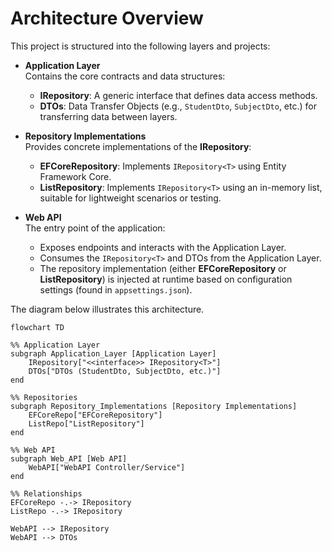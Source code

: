 # Architecture Overview

This project is structured into the following layers and projects:

- **Application Layer**  
  Contains the core contracts and data structures:
  - **IRepository<T>**: A generic interface that defines data access methods.
  - **DTOs**: Data Transfer Objects (e.g., `StudentDto`, `SubjectDto`, etc.) for transferring data between layers.

- **Repository Implementations**  
  Provides concrete implementations of the **IRepository<T>**:
  - **EFCoreRepository**: Implements `IRepository<T>` using Entity Framework Core.
  - **ListRepository**: Implements `IRepository<T>` using an in-memory list, suitable for lightweight scenarios or testing.
  
- **Web API**  
  The entry point of the application:
  - Exposes endpoints and interacts with the Application Layer.
  - Consumes the `IRepository<T>` and DTOs from the Application Layer.
  - The repository implementation (either **EFCoreRepository** or **ListRepository**) is injected at runtime based on configuration settings (found in `appsettings.json`).

The diagram below illustrates this architecture.

```mermaid
flowchart TD

%% Application Layer
subgraph Application_Layer [Application Layer]
    IRepository["<<interface>> IRepository<T>"]
    DTOs["DTOs (StudentDto, SubjectDto, etc.)"]
end

%% Repositories
subgraph Repository_Implementations [Repository Implementations]
    EFCoreRepo["EFCoreRepository"]
    ListRepo["ListRepository"]
end

%% Web API
subgraph Web_API [Web API]
    WebAPI["WebAPI Controller/Service"]
end

%% Relationships
EFCoreRepo -.-> IRepository
ListRepo -.-> IRepository

WebAPI --> IRepository
WebAPI --> DTOs
